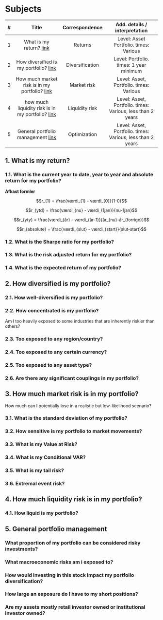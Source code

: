 # Subjects

| # | Title                                     | Correspondence                   | Add. details / interpretation              |
| - |:-:                                        |:-:                               |:-:                                         |
|1| What is my return? [link](https://github.com/CopenhagenToLondon/Knowledgebase/blob/main/1.%20Quantitative%20Finance/PortfolioManagement/Endavu.md#1-what-is-my-return)                          | Returns          | Level: Asset Portfolio. times: Various                     | 
|2| How diversified is my portfolio? [link](https://github.com/CopenhagenToLondon/Knowledgebase/blob/main/1.%20Quantitative%20Finance/PortfolioManagement/Endavu.md#2-how-diversified-is-my-portfolio)           | Diversification  | Level: Portfolio. times: 1 year minimum                    | 
|3| How much market risk is in my portfolio? [link](https://github.com/CopenhagenToLondon/Knowledgebase/blob/main/1.%20Quantitative%20Finance/PortfolioManagement/Endavu.md#3-how-much-market-risk-is-in-my-portfolio)    | Market risk      | Level: Asset, Portfolio. times: Various                    | 
|4| how much liquidity risk is in my portfolio? [link](https://github.com/CopenhagenToLondon/Knowledgebase/blob/main/1.%20Quantitative%20Finance/PortfolioManagement/Endavu.md#4-how-much-liquidity-risk-is-in-my-portfolio) | Liquidity risk   | Level: Asset, Portfolio. times: Various, less than 2 years | 
|5| General portfolio management [link](https://github.com/CopenhagenToLondon/Knowledgebase/blob/main/1.%20Quantitative%20Finance/PortfolioManagement/Endavu.md#5-general-portfolio-management)                | Optimization     | Level: Asset, Portfolio. times: Various, less than 2 years | 




## 1. What is my return?

### 1.1. What is the current year to date, year to year and absolute return for my portfolio?

**Afkast formler**

$$r_{1} = \frac{værdi_{1} - værdi_{0}}{1-0}$$ 

$$r_{ytd} = \frac{værdi_{nu} - værdi_{1jan}}{nu-1jan}$$

$$r_{yty} = \frac{værdi_{år} - værdi_{år-1}}{år_{nu}-år_{forrige}}$$

$$r_{absolute} = \frac{værdi_{slut} - værdi_{start}}{slut-start}$$

### 1.2. What is the Sharpe ratio for my portfolio?

### 1.3. What is the risk adjusted return for my portfolio?

### 1.4. What is the expected return of my portfolio?




## 2. How diversified is my portfolio?

### 2.1. How well-diversified is my portfolio?

### 2.2. How concentrated is my portfolio?
Am I too heavily exposed to some industries that are inherently riskier than others?

### 2.3. Too exposed to any region/country?

### 2.4. Too exposed to any certain currency?

### 2.5. Too exposed to any asset type?

### 2.6. Are there any significant couplings in my portfolio?


## 3. How much market risk is in my portfolio?
How much can I potentially lose in a realistic but low-likelihood scenario?

### 3.1. What is the standard deviation of my portfolio?

### 3.2. How sensitive is my portfolio to market movements?

### 3.3. What is my Value at Risk?

### 3.4. What is my Conditional VAR?

### 3.5. What is my tail risk?

### 3.6. Extremal event risk?



## 4. How much liquidity risk is in my portfolio?

### 4.1. How liquid is my portfolio?


## 5. General portfolio management

### What proportion of my portfolio can be considered risky investments?

### What macroeconomic risks am i exposed to?

### How would investing in this stock impact my portfolio diversification?

### How large an exposure do I have to my short positions?

### Are my assets mostly retail investor owned or institutional investor owned?

